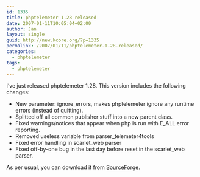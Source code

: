 ```yaml
---
id: 1335
title: phptelemeter 1.28 released
date: 2007-01-11T10:05:04+02:00
author: Jan
layout: single
guid: http://new.kcore.org/?p=1335
permalink: /2007/01/11/phptelemeter-1-28-released/
categories:
  - phptelemeter
tags:
  - phptelemeter
---
```

I&#8217;ve just released phptelemeter 1.28. This version includes the following changes:

  * New parameter: ignore_errors, makes phptelemeter ignore any runtime errors (instead of quitting).
  * Splitted off all common publisher stuff into a new parent class.
  * Fixed warnings/notices that appear when php is run with E_ALL error reporting.
  * Removed useless variable from parser_telemeter4tools
  * Fixed error handling in scarlet_web parser
  * Fixed off-by-one bug in the last day before reset in the scarlet_web parser.

As per usual, you can download it from <a href="http://sourceforge.net/projects/phptelemeter" target="_blank">SourceForge</a>.